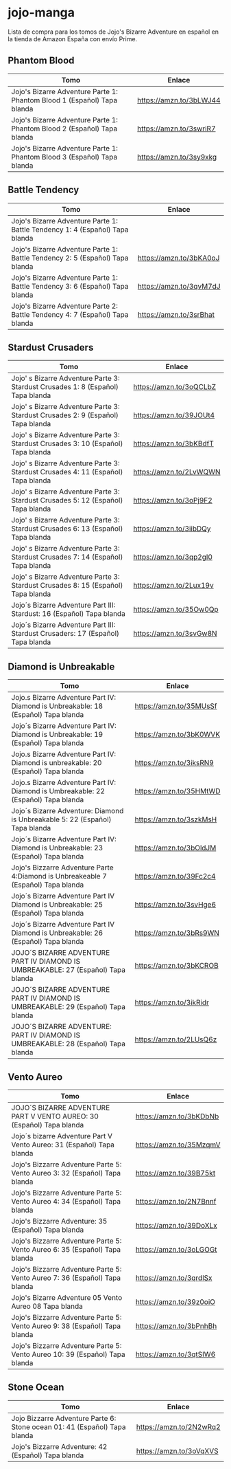 # jojo-manga
Lista de compra para los tomos de Jojo's Bizarre Adventure en español en la tienda de Amazon España con envío Prime.

## Phantom Blood

| Tomo  | Enlace  |
|---|---|
| Jojo's Bizarre Adventure Parte 1: Phantom Blood 1 (Español) Tapa blanda  | https://amzn.to/3bLWJ44  | 
| Jojo's Bizarre Adventure Parte 1: Phantom Blood 2 (Español) Tapa blanda  | https://amzn.to/3swriR7  | 
| Jojo's Bizarre Adventure Parte 1: Phantom Blood 3 (Español) Tapa blanda  | https://amzn.to/3sy9xkg  | 

## Battle Tendency 

| Tomo  | Enlace  |
|---|---|
| Jojo's Bizarre Adventure Parte 1: Battle Tendency 1: 4 (Español) Tapa blanda   |   | 
| Jojo's Bizarre Adventure Parte 1: Battle Tendency 2: 5 (Español) Tapa blanda   | https://amzn.to/3bKA0oJ  | 
| Jojo's Bizarre Adventure Parte 1: Battle Tendency 3: 6 (Español) Tapa blanda   | https://amzn.to/3qvM7dJ  | 
| Jojo's Bizarre Adventure Parte 2: Battle Tendency 4: 7 (Español) Tapa blanda   | https://amzn.to/3srBhat  | 

## Stardust Crusaders

| Tomo  | Enlace  |
|---|---|
| Jojo' s Bizarre Adventure Parte 3: Stardust Crusades 1: 8 (Español) Tapa blanda   | https://amzn.to/3oQCLbZ  | 
| Jojo' s Bizarre Adventure Parte 3: Stardust Crusades 2: 9 (Español) Tapa blanda   | https://amzn.to/39JOUt4  | 
| Jojo' s Bizarre Adventure Parte 3: Stardust Crusades 3: 10 (Español) Tapa blanda   | https://amzn.to/3bKBdfT  | 
| Jojo' s Bizarre Adventure Parte 3: Stardust Crusades 4: 11 (Español) Tapa blanda   | https://amzn.to/2LvWQWN  | 
| Jojo' s Bizarre Adventure Parte 3: Stardust Crusades 5: 12 (Español) Tapa blanda   | https://amzn.to/3oPj9F2  | 
| Jojo' s Bizarre Adventure Parte 3: Stardust Crusades 6: 13 (Español) Tapa blanda   | https://amzn.to/3iibDQy  | 
| Jojo' s Bizarre Adventure Parte 3: Stardust Crusades 7: 14 (Español) Tapa blanda   | https://amzn.to/3qp2gl0  | 
| Jojo' s Bizarre Adventure Parte 3: Stardust Crusades 8: 15 (Español) Tapa blanda   | https://amzn.to/2Lux19v  | 
| Jojo´s Bizarre Adventure Part III: Stardust: 16 (Español) Tapa blanda   | https://amzn.to/35Ow0Qp  | 
| Jojo´s Bizarre Adventure Part III: Stardust Crusaders: 17 (Español) Tapa blanda   | https://amzn.to/3svGw8N  | 

## Diamond is Unbreakable

| Tomo  | Enlace  |
|---|---|
| Jojo.s Bizarre Adventure Part IV: Diamond is Unbreakable: 18 (Español) Tapa blanda   | https://amzn.to/35MUsSf  | 
| Jojo´s Bizarre Adventure Part IV: Diamond is Unbreakable: 19 (Español) Tapa blanda   | https://amzn.to/3bK0WVK  | 
| Jojo.s Bizarre Adventure Part IV: Diamond is unbreakable: 20 (Español) Tapa blanda   | https://amzn.to/3iksRN9  | 
| Jojo.s Bizarre Adventure Part IV: Diamond is Umbreakable: 22 (Español) Tapa blanda   | https://amzn.to/35HMtWD  | 
| Jojo´s Bizarre Adventure: Diamond is Unbreakable 5: 22 (Español) Tapa blanda   | https://amzn.to/3szkMsH  | 
| Jojo´s Bizarre Adventure Part IV: Diamond is Unbreakable: 23 (Español) Tapa blanda   | https://amzn.to/3bOldJM  | 
| Jojo's Bizzarre Adventure Parte 4:Diamond is Unbreakeable 7 (Español) Tapa blanda   | https://amzn.to/39Fc2c4  | 
| Jojo´s Bizarre Adventure Part IV Diamond is Unbreakable: 25 (Español) Tapa blanda   | https://amzn.to/3svHge6  | 
| Jojo´s Bizarre Adventure Part IV Diamond is Unbreakable: 26 (Español) Tapa blanda   | https://amzn.to/3bRs9WN  | 
| JOJO´S BIZARRE ADVENTURE PART IV DIAMOND IS UMBREAKABLE: 27 (Español) Tapa blanda   | https://amzn.to/3bKCROB  | 
| JOJO´S BIZARRE ADVENTURE PART IV DIAMOND IS UMBREAKABLE: 29 (Español) Tapa blanda   | https://amzn.to/3ikRidr  | 
| JOJO´S BIZARRE ADVENTURE: PART IV DIAMOND IS UMBREAKABLE: 28 (Español) Tapa blanda   | https://amzn.to/2LUsQ6z  | 

## Vento Aureo

| Tomo  | Enlace  |
|---|---|
| JOJO´S BIZARRE ADVENTURE PART V VENTO AUREO: 30 (Español) Tapa blanda   | https://amzn.to/3bKDbNb  | 
| Jojo´s bizarre Adventure Part V Vento Aureo: 31 (Español) Tapa blanda   | https://amzn.to/35MzqmV  | 
| Jojo's Bizzarre Adventure Parte 5: Vento Aureo 3: 32 (Español) Tapa blanda   | https://amzn.to/39B75kt  | 
| Jojo's Bizzarre Adventure Parte 5: Vento Aureo 4: 34 (Español) Tapa blanda   | https://amzn.to/2N7Bnnf  | 
| Jojo's Bizzarre Adventure: 35 (Español) Tapa blanda   | https://amzn.to/39DoXLx  | 
| Jojo's Bizzarre Adventure Parte 5: Vento Aureo 6: 35 (Español) Tapa blanda   | https://amzn.to/3oLGOGt  | 
| Jojo's Bizzarre Adventure Parte 5: Vento Aureo 7: 36 (Español) Tapa blanda   | https://amzn.to/3qrdlSx  | 
| Jojo's Bizarre Adventure 05 Vento Aureo 08 Tapa blanda   | https://amzn.to/39z0oiO  | 
| Jojo's Bizzarre Adventure Parte 5: Vento Aureo 9: 38 (Español) Tapa blanda   | https://amzn.to/3bPnhBh  | 
| Jojo's Bizzarre Adventure Parte 5: Vento Aureo 10: 39 (Español) Tapa blanda   | https://amzn.to/3qtSIW6  | 

## Stone Ocean

| Tomo  | Enlace  |
|---|---|
| Jojo Bizzarre Adventure Parte 6: Stone ocean 01: 41 (Español) Tapa blanda   | https://amzn.to/2N2wRq2  | 
| Jojo's Bizzarre Adventure: 42 (Español) Tapa blanda   | https://amzn.to/3oVqXVS  | 
